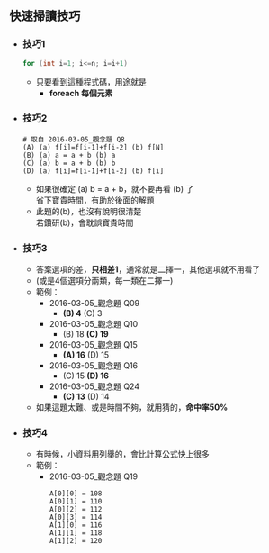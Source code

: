 ## 快速掃讀技巧
- ### 技巧1
  ```C
  for (int i=1; i<=n; i=i+1)
  ```
  - 只要看到這種程式碼，用途就是
    - **foreach 每個元素**

- ### 技巧2
  ```
  # 取自 2016-03-05_觀念題 Q8
  (A) (a) f[i]=f[i-1]+f[i-2] (b) f[N]
  (B) (a) a = a + b (b) a
  (C) (a) b = a + b (b) b
  (D) (a) f[i]=f[i-1]+f[i-2] (b) f[i]
  ```
  - 如果很確定 (a) b = a + b，就不要再看 (b) 了
    <br>省下寶貴時間，有助於後面的解題
  - 此題的(b)，也沒有說明很清楚
    <br>若鑽研(b)，會耽誤寶貴時間
    
- ### 技巧3
  - 答案選項的差，**只相差1**，通常就是二擇一，其他選項就不用看了
  - (或是4個選項分兩類，每一類在二擇一)
  - 範例：
    - 2016-03-05_觀念題 Q09
      - **(B) 4** (C) 3
    - 2016-03-05_觀念題 Q10
      - (B) 18 **(C) 19**
    - 2016-03-05_觀念題 Q15
      - **(A) 16** (D) 15
    - 2016-03-05_觀念題 Q16
      - (C) 15 **(D) 16**
    - 2016-03-05_觀念題 Q24
      - **(C) 13** (D) 14
   - 如果這題太難、或是時間不夠，就用猜的，**命中率50%**

- ### 技巧4
  - 有時候，小資料用列舉的，會比計算公式快上很多
  - 範例：
    - 2016-03-05_觀念題 Q19
      ```
      A[0][0] = 108
      A[0][1] = 110
      A[0][2] = 112
      A[0][3] = 114
      A[1][0] = 116
      A[1][1] = 118
      A[1][2] = 120
      ```
